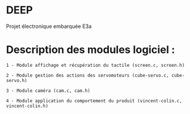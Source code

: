 # DEEP

Projet électronique embarquée E3a

# Description des modules logiciel :

    1 - Module affichage et récupération du tactile (screen.c, screen.h)

    2 - Module gestion des actions des servomoteurs	(cube-servo.c, cube-servo.h)

    3 - Module caméra (cam.c, cam.h)

    4 - Module application du comportement du produit (vincent-colin.c, vincent-colin.h)
